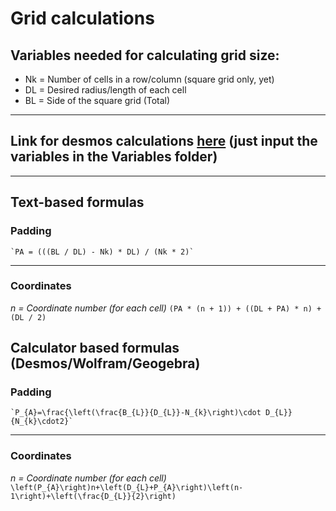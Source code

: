 # Grid calculations
## Variables needed for calculating grid size:
* Nk = Number of cells in a row/column (square grid only, yet)
* DL = Desired radius/length of each cell
* BL = Side of the square grid (Total)
---
## Link for desmos calculations [here](https://www.desmos.com/calculator/qk4fmwbszp) (just input the variables in the Variables folder)
---
## Text-based formulas
### Padding
	`PA = (((BL / DL) - Nk) * DL) / (Nk * 2)`
---
### Coordinates
*n = Coordinate number (for each cell)*
	`(PA * (n + 1)) + ((DL + PA) * n) + (DL / 2)`

## Calculator based formulas (Desmos/Wolfram/Geogebra)
### Padding
	`P_{A}=\frac{\left(\frac{B_{L}}{D_{L}}-N_{k}\right)\cdot D_{L}}{N_{k}\cdot2}`
---
### Coordinates
*n = Coordinate number (for each cell)*
	`\left(P_{A}\right)n+\left(D_{L}+P_{A}\right)\left(n-1\right)+\left(\frac{D_{L}}{2}\right)`
